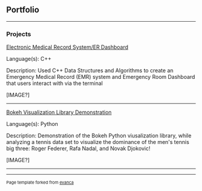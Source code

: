 ## Portfolio

---

### Projects 

[Electronic Medical Record System/ER Dashboard](/sample_page)

Language(s): C++

Description: Used C++ Data Structures and Algorithms to create an Emergency Medical Record (EMR) system and Emergency Room Dashboard that users interact with via the terminal

[IMAGE?]

---
[Bokeh Visualization Library Demonstration](/pdf/sample_presentation.pdf)

Language(s): Python

Description: Demonstration of the Bokeh Python viusalization library, while analyzing a tennis data set to visualize the dominance of the men's tennis big three: Roger Federer, Rafa Nadal, and Novak Djokovic! 

[IMAGE?]

---


---
<p style="font-size:11px">Page template forked from <a href="https://github.com/evanca/quick-portfolio">evanca</a></p>
<!-- Remove above link if you don't want to attibute -->
